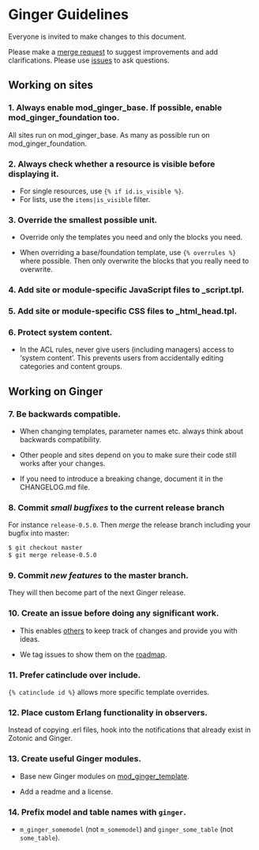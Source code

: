 Ginger Guidelines
=================

Everyone is invited to make changes to this document.

Please make a [merge request](https://github.com/driebit/ginger/pulls)
to suggest improvements and add clarifications. Please use [issues](https://github/driebit/ginger/issues)
to ask questions.

## Working on sites

### 1. Always enable mod_ginger_base. If possible, enable mod_ginger_foundation too.

All sites run on mod_ginger_base. As many as possible run on
mod_ginger_foundation.

### 2. Always check whether a resource is visible before displaying it.

* For single resources, use `{% if id.is_visible %}`.
* For lists, use the `items|is_visible` filter.

### 3. Override the smallest possible unit.

* Override only the templates you need and only the blocks you need.

* When overriding a base/foundation template, use `{% overrules %}` where
possible. Then only overwrite the blocks that you really need to overwrite.

### 4. Add site or module-specific JavaScript files to _script.tpl.

### 5. Add site or module-specific CSS files to _html_head.tpl.

### 6. Protect system content.

* In the ACL rules, never give users (including managers) access to
  ‘system content’. This prevents users from accidentally editing categories
   and content groups.

## Working on Ginger

### 7. Be backwards compatible.

* When changing templates, parameter names etc. always think about backwards
  compatibility.

* Other people and sites depend on you to make sure their code
  still works after your changes.

* If you need to introduce a breaking change, document it in the CHANGELOG.md
  file.

### 8. Commit *small bugfixes* to the current release branch

For instance `release-0.5.0`. Then *merge* the release branch including your
bugfix into master:

```bash
$ git checkout master
$ git merge release-0.5.0
```

### 9. Commit *new features* to the master branch.

They will then become part of the next Ginger release.

### 10. Create an issue before doing any significant work.

* This enables [others](https://about.gitlab.com/handbook/#gitlab-workflow) to 
keep track of changes and provide you with ideas.

* We tag issues to show them on the [roadmap](http://ginger.nl/roadmap).

### 11. Prefer catinclude over include.

`{% catinclude id %}` allows more specific template overrides.

### 12. Place custom Erlang functionality in observers.

Instead of copying .erl files, hook into the notifications that already exist
in Zotonic and Ginger.

### 13. Create useful Ginger modules.

* Base new Ginger modules on [mod_ginger_template](http://github.com/driebit/mod_ginger_template).

* Add a readme and a license.

### 14. Prefix model and table names with `ginger`.

* `m_ginger_somemodel` (not `m_somemodel`) and `ginger_some_table` (not `some_table`).
